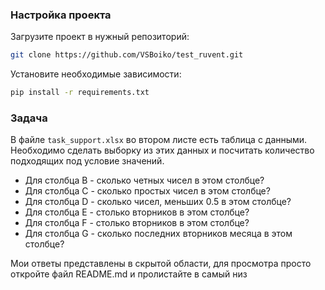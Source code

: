 ### Настройка проекта
Загрузите проект в нужный репозиторий:

```bash
git clone https://github.com/VSBoiko/test_ruvent.git
```

Установите необходимые зависимости:

```bash
pip install -r requirements.txt
```

### Задача
В файле `task_support.xlsx` во втором листе есть таблица с данными. 
Необходимо сделать выборку из этих данных и посчитать
количество подходящих под условие значений.

* Для столбца B - cколько четных чисел в этом столбце?
* Для столбца C - cколько простых чисел в этом столбце?
* Для столбца D - cколько чисел, меньших 0.5 в этом столбце?
* Для столбца E - cтолько вторников в этом столбце?
* Для столбца F - cтолько вторников в этом столбце?
* Для столбца G - cколько последних вторников месяца в этом столбце?

Мои ответы представлены в скрытой области, для просмотра просто откройте 
файл README.md и пролистайте в самый низ

<!--
Мои ответы
B - 507 
C - 169
D - 485
E - 156
F - 138
G - 43
-->

